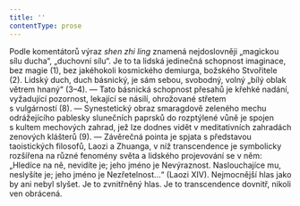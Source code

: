 ```yaml
---
title: ''
contentType: prose
---
```


Podle komentátorů výraz _shen_ _zhi_ _ling_ znamená nejdoslovněji „magickou sílu ducha“, „duchovní sílu“. Je to ta lidská jedinečná schopnost imaginace, bez magie (1), bez jakéhokoli kosmického demiurga, božského Stvořitele (2). Lidský duch, duch básnický, je sám sebou, svobodný, volný „bílý oblak větrem hnaný“ (3–4). — Tato básnická schopnost přesahů je křehké nadání, vyžadující pozornost, lekající se násilí, ohrožované střetem s vulgárností (8). — Synestetický obraz smaragdově zeleného mechu odrážejícího pablesky slunečních paprsků do rozptýlené vůně je spojen s kultem mechových zahrad, jež lze dodnes vidět v meditativních zahradách zenových klášterů (9). — Závěrečná pointa je spjata s představou taoistických filosofů, Laozi a Zhuanga, v níž transcendence je symbolicky rozšířena na různé fenomény světa a lidského projevování se v něm: „Hledíce na ně, nevidíte je; jeho jméno je Nevýraznost. Naslouchajíce mu, neslyšíte je; jeho jméno je Nezřetelnost…“ (Laozi XIV). Nejmocnější hlas jako by ani nebyl slyšet. Je to zvnitřněný hlas. Je to transcendence dovnitř, nikoli ven obrácená.
